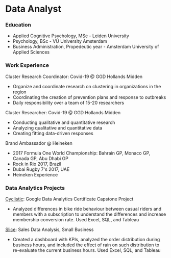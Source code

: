 # Data Analyst

### Education
- Applied Cognitive Psychology, MSc - Leiden University
- Psychology, BSc - VU University Amsterdam
- Business Administration, Propedeutic year - Amsterdam University of Applied Sciences

### Work Experience
Cluster Research Coordinator: Covid-19 @ GGD Hollands Midden
- Organize and coordinate research on clustering in organizations in the region
- Coordinating the creation of prevention plans and response to outbreaks
- Daily responsibility over a team of 15-20 researchers
  
Cluster Researcher: Covid-19 @ GGD Hollands Midden
- Conducting qualitative and quantitative research
- Analyzing qualitative and quantitative data
- Creating fitting data-driven responses

Brand Ambassador @ Heineken
- 2017 Formula One World Championship: Bahrain GP, Monaco GP, Canada GP, Abu Dhabi GP
- Rock in Rio 2017, Brazil
- Dubai Rugby 7's 2017, UAE
- Heineken Experience

### Data Analytics Projects
[Cyclistic](Projects/Cyclistic): Google Data Analytics Certificate Capstone Project
- Analyzed differences in bike ride behaviour between casual riders and members with a subscription to understand the differences and increase membership conversion rate. Used Excel, SQL, and Tableau
  
[Slice](Projects/Slice): Sales Data Analysis, Small Business
- Created a dashboard with KPIs, analyzed the order distribution during business hours, and included the effect of rain on such distribution to re-evaluate the current business hours. Used Excel, SQL, and Tableau
